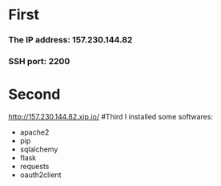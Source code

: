 # First
### The IP address: 157.230.144.82
### SSH port: 2200
# Second
http://157.230.144.82.xip.io/
#Third
I installed some softwares:
- apache2
- pip
 - sqlalchemy
 - flask
 - requests
 - oauth2client
